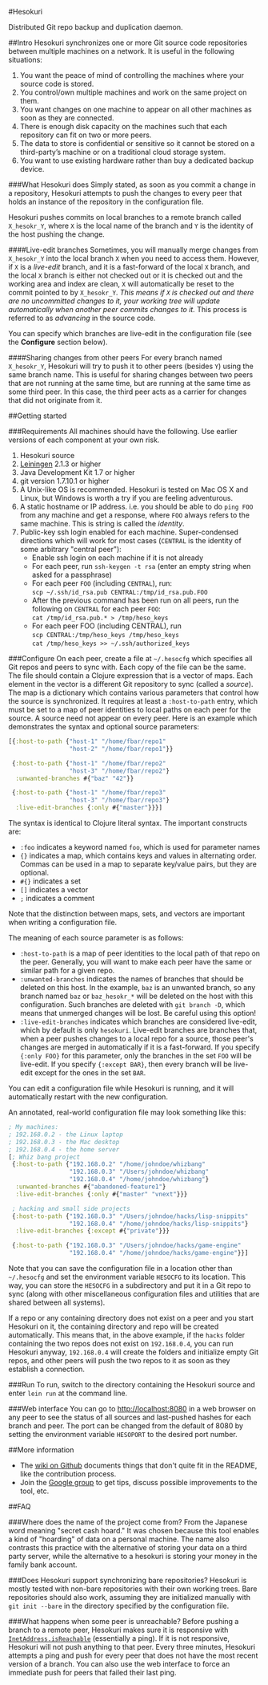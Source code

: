 #Hesokuri

Distributed Git repo backup and duplication daemon.

##Intro
Hesokuri synchronizes one or more Git source code repositories between multiple
machines on a network. It is useful in the following situations:

1. You want the peace of mind of controlling the machines where your source code
   is stored.
2. You control/own multiple machines and work on the same project on them.
3. You want changes on one machine to appear on all other machines as soon as
   they are connected.
4. There is enough disk capacity on the machines such that each repository can
   fit on two or more peers.
5. The data to store is confidential or sensitive so it cannot be stored on a
   third-party’s machine or on a traditional cloud storage system.
6. You want to use existing hardware rather than buy a dedicated backup device.

###What Hesokuri does
Simply stated, as soon as you commit a change in a repository, Hesokuri attempts
to push the changes to every peer that holds an instance of the repository in
the configuration file.

Hesokuri pushes commits on local branches to a remote branch called
`X_hesokr_Y`, where `X` is the local name of the branch and `Y` is the identity
of the host pushing the change.

####Live-edit branches
Sometimes, you will manually merge changes from `X_hesokr_Y` into the local
branch `X` when you need to access them. However, if `X` is a _live-edit_
branch, and it is a fast-forward of the local `X` branch, and the local `X`
branch is either not checked out or it is checked out and the working area and
index are clean, `X` will automatically be reset to the commit pointed to by
`X_hesokr_Y`. _This means if `X` is checked out and there are no uncommitted
changes to it, your working tree will update automatically when another peer
commits changes to it._ This process is referred to as _advancing_ in the source
code.

You can specify which branches are live-edit in the configuration file (see the
**Configure** section below).

####Sharing changes from other peers
For every branch named `X_hesokr_Y`, Hesokuri will try to push it to other peers
(besides `Y`) using the same branch name. This is useful for sharing changes
between two peers that are not running at the same time, but are running at the
same time as some third peer. In this case, the third peer acts as a carrier for
changes that did not originate from it.

##Getting started

###Requirements
All machines should have the following. Use earlier versions of each component
at your own risk.

1. Hesokuri source
2. [Leiningen](http://leiningen.org/) 2.1.3 or higher
3. Java Development Kit 1.7 or higher
4. git version 1.7.10.1 or higher
5. A Unix-like OS is recommended. Hesokuri is tested on Mac OS X and Linux, but
   Windows is worth a try if you are feeling adventurous.
6. A static hostname or IP address. i.e. you should be able to do `ping FOO`
   from any machine and get a response, where `FOO` always refers to the same
   machine. This is string is called the _identity_.
7. Public-key ssh login enabled for each machine. Super-condensed directions
   which will work for most cases (`CENTRAL` is the identity of some arbitrary
   "central peer"):
   - Enable ssh login on each machine if it is not already
   - For each peer, run `ssh-keygen -t rsa` (enter an empty string when asked
     for a passphrase)
   - For each peer `FOO` (including `CENTRAL`), run:  
     `scp ~/.ssh/id_rsa.pub CENTRAL:/tmp/id_rsa.pub.FOO`
   - After the previous command has been run on all peers, run the following on
     `CENTRAL` for each peer `FOO`:  
     `cat /tmp/id_rsa.pub.* > /tmp/heso_keys`
   - For each peer FOO (including CENTRAL), run  
     `scp CENTRAL:/tmp/heso_keys /tmp/heso_keys`  
     `cat /tmp/heso_keys >> ~/.ssh/authorized_keys`

###Configure
On each peer, create a file at `~/.hesocfg` which specifies all Git repos and
peers to sync with. Each copy of the file can be the same. The file should
contain a Clojure expression that is a vector of maps. Each element in the
vector is a different Git repository to sync (called a _source_). The map is a
dictionary which contains various parameters that control how the source is
synchronized. It requires at least a `:host-to-path` entry, which must be set to
a map of peer identities to local paths on each peer for the source. A source
need not appear on every peer. Here is an example which demonstrates the syntax
and optional source parameters:

```Clojure
[{:host-to-path {"host-1" "/home/fbar/repo1"
                 "host-2" "/home/fbar/repo1"}}

 {:host-to-path {"host-1" "/home/fbar/repo2"
                 "host-3" "/home/fbar/repo2"}
  :unwanted-branches #{"baz" "42"}}

 {:host-to-path {"host-1" "/home/fbar/repo3"
                 "host-3" "/home/fbar/repo3"}
  :live-edit-branches {:only #{"master"}}}]
```

The syntax is identical to Clojure literal syntax. The important constructs are:
* `:foo` indicates a keyword named `foo`, which is used for parameter names
* `{}` indicates a map, which contains keys and values in alternating order.
  Commas can be used in a map to separate key/value pairs, but they are
  optional.
* `#{}` indicates a set
* `[]` indicates a vector
* `;` indicates a comment

Note that the distinction between maps, sets, and vectors are important when
writing a configuration file.

The meaning of each source parameter is as follows:
* `:host-to-path` is a map of peer identities to the local path of that repo on
  the peer. Generally, you will want to make each peer have the same or similar
  path for a given repo.
* `:unwanted-branches` indicates the names of branches that should be deleted on
  this host. In the example, `baz` is an unwanted branch, so any branch named
  `baz` or `baz_hesokr_*` will be deleted on the host with this configuration.
  Such branches are deleted with `git branch -D`, which means that unmerged
  changes will be lost. Be careful using this option!
* `:live-edit-branches` indicates which branches are considered live-edit, which
  by default is only `hesokuri`. Live-edit branches are branches that, when a
  peer pushes changes to a local repo for a source, those peer's changes are
  merged in automatically if it is a fast-forward. If you specify `{:only FOO}`
  for this parameter, only the branches in the set `FOO` will be live-edit. If
  you specify `{:except BAR}`, then every branch will be live-edit except for
  the ones in the set `BAR`. 

You can edit a configuration file while Hesokuri is running, and it will
automatically restart with the new configuration.

An annotated, real-world configuration file may look something like this:
```Clojure
; My machines:
; 192.168.0.2 - the Linux laptop
; 192.168.0.3 - the Mac desktop
; 192.168.0.4 - the home server
[; Whiz bang project
 {:host-to-path {"192.168.0.2" "/home/johndoe/whizbang"
                 "192.168.0.3" "/Users/johndoe/whizbang"
                 "192.168.0.4" "/home/johndoe/whizbang"}
  :unwanted-branches #{"abandoned-feature1"}
  :live-edit-branches {:only #{"master" "vnext"}}}

 ; hacking and small side projects
 {:host-to-path {"192.168.0.3" "/Users/johndoe/hacks/lisp-snippits"
                 "192.168.0.4" "/home/johndoe/hacks/lisp-snippits"}
  :live-edit-branches {:except #{"private"}}}

 {:host-to-path {"192.168.0.3" "/Users/johndoe/hacks/game-engine"
                 "192.168.0.4" "/home/johndoe/hacks/game-engine"}}]
```

Note that you can save the configuration file in a location other than
`~/.hesocfg` and set the environment variable `HESOCFG` to its location. This
way, you can store the `HESOCFG` in a subdirectory and put it in a Git repo to
sync (along with other miscellaneous configuration files and utilities that are
shared between all systems).

If a repo or any containing directory does not exist on a peer and you start
Hesokuri on it, the containing directory and repo will be created automatically.
This means that, in the above example, if the `hacks` folder containing the two
repos does not exist on `192.168.0.4`, you can run Hesokuri anyway,
`192.168.0.4` will create the folders and initialize empty Git repos, and other
peers will push the two repos to it as soon as they establish a connection.

###Run
To run, switch to the directory containing the Hesokuri source and enter
`lein run` at the command line.

###Web interface
You can go to <http://localhost:8080> in a web browser on any peer to see the
status of all sources and last-pushed hashes for each branch and peer. The port
can be changed from the default of 8080 by setting the environment variable
`HESOPORT` to the desired port number.

##More information

- The [wiki on Github](https://github.com/google/hesokuri/wiki) documents
  things that don't quite fit in the README, like the contribution process.
- Join the [Google group](https://groups.google.com/forum/#!forum/hesokuri)
  to get tips, discuss possible improvements to the tool, etc.

##FAQ

###Where does the name of the project come from?
From the Japanese word meaning "secret cash hoard." It was chosen because this
tool enables a kind of "hoarding" of data on a personal machine. The name also
contrasts this practice with the alternative of storing your data on a third
party server, while the alternative to a hesokuri is storing your money in the
family bank account.

###Does Hesokuri support synchronizing bare repositories?
Hesokuri is mostly tested with non-bare repositories with their own working
trees. Bare repositories should also work, assuming they are initialized
manually with `git init --bare` in the directory specified by the configuration
file.

###What happens when some peer is unreachable?
Before pushing a branch to a remote peer, Hesokuri makes sure it is responsive
with [`InetAddress.isReachable`](http://goo.gl/VnJL7o) (essentially a ping). If
it is not responsive, Hesokuri will not push anything to that peer. Every three
minutes, Hesokuri attempts a ping and push for every peer that does not have the
most recent version of a branch. You can also use the web interface to force an
immediate push for peers that failed their last ping.
